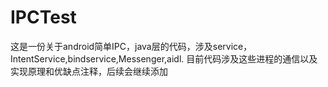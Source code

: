 # IPCTest

这是一份关于android简单IPC，java层的代码，涉及service，IntentService,bindservice,Messenger,aidl.
目前代码涉及这些进程的通信以及实现原理和优缺点注释，后续会继续添加
